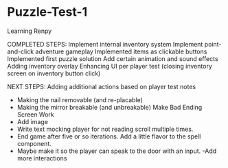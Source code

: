 # Puzzle-Test-1
Learning Renpy

COMPLETED STEPS:
Implement internal inventory system
Implement point-and-click adventure gameplay
Implemented items as clickable buttons
Implemented first puzzle solution
Add certain animation and sound effects
Adding inventory overlay
Enhancing UI per player test (closing inventory screen on inventory button click)

NEXT STEPS:
Adding additional actions based on player test notes
- Making the nail removable (and re-placable)
- Making the mirror breakable (and unbreakable)
Make Bad Ending Screen Work
- Add image
- Write text mocking player for not reading scroll multiple times.
- End game after five or so iterations.
Add a little flavor to the spell component.
- Maybe make it so the player can speak to the door with an input.
-Add more interactions
